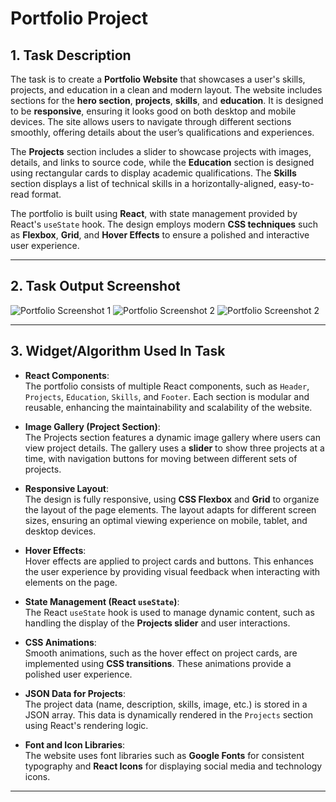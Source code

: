 
# **Portfolio Project**

## 1. Task Description

The task is to create a **Portfolio Website** that showcases a user's skills, projects, and education in a clean and modern layout. The website includes sections for the **hero section**, **projects**, **skills**, and **education**. It is designed to be **responsive**, ensuring it looks good on both desktop and mobile devices. The site allows users to navigate through different sections smoothly, offering details about the user’s qualifications and experiences.

The **Projects** section includes a slider to showcase projects with images, details, and links to source code, while the **Education** section is designed using rectangular cards to display academic qualifications. The **Skills** section displays a list of technical skills in a horizontally-aligned, easy-to-read format. 

The portfolio is built using **React**, with state management provided by React's `useState` hook. The design employs modern **CSS techniques** such as **Flexbox**, **Grid**, and **Hover Effects** to ensure a polished and interactive user experience.

---

## 2. Task Output Screenshot

![Portfolio Screenshot 1](./p1.jpg)
![Portfolio Screenshot 2](./p2.jpg)
![Portfolio Screenshot 2](./p3.jpg)


---

## 3. Widget/Algorithm Used In Task

- **React Components**:  
  The portfolio consists of multiple React components, such as `Header`, `Projects`, `Education`, `Skills`, and `Footer`. Each section is modular and reusable, enhancing the maintainability and scalability of the website.

- **Image Gallery (Project Section)**:  
  The Projects section features a dynamic image gallery where users can view project details. The gallery uses a **slider** to show three projects at a time, with navigation buttons for moving between different sets of projects.

- **Responsive Layout**:  
  The design is fully responsive, using **CSS Flexbox** and **Grid** to organize the layout of the page elements. The layout adapts for different screen sizes, ensuring an optimal viewing experience on mobile, tablet, and desktop devices.

- **Hover Effects**:  
  Hover effects are applied to project cards and buttons. This enhances the user experience by providing visual feedback when interacting with elements on the page.

- **State Management (React `useState`)**:  
  The React `useState` hook is used to manage dynamic content, such as handling the display of the **Projects slider** and user interactions.

- **CSS Animations**:  
  Smooth animations, such as the hover effect on project cards, are implemented using **CSS transitions**. These animations provide a polished user experience.

- **JSON Data for Projects**:  
  The project data (name, description, skills, image, etc.) is stored in a JSON array. This data is dynamically rendered in the `Projects` section using React's rendering logic.

- **Font and Icon Libraries**:  
  The website uses font libraries such as **Google Fonts** for consistent typography and **React Icons** for displaying social media and technology icons.

---
